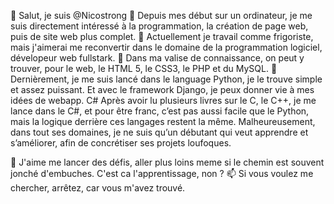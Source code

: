👋 Salut, je suis @Nicostrong
👀 Depuis mes début sur un ordinateur, je me suis directement intéressé à la programmation, la création de page web, puis de site web plus complet.
🌱 Actuellement je travail comme frigoriste, mais j'aimerai me reconvertir dans le domaine de la programmation logiciel, dévelopeur web fullstark.
🧳 Dans ma valise de connaissance, on peut y trouver, pour le web, le HTML 5, le CSS3, le PHP et du MySQL. 
🐍 Dernièrement, je me suis lancé dans le language Python, je le trouve simple et assez puissant. Et avec le framework Django, je peux donner vie à mes idées de webapp.
C# Après avoir lu plusieurs livres sur le C, le C++, je me lance dans le C#, et pour être franc, c’est pas aussi facile que le Python, mais la logique derrière ces langages restent la même.
   Malheureusement, dans tout ses domaines, je ne suis qu’un débutant qui veut apprendre et s’améliorer, afin de concrétiser ses projets loufoques.

💞️ J'aime me lancer des défis, aller plus loins meme si le chemin est souvent jonché d'embuches. C'est ca l'apprentissage, non ?
📫 Si vous voulez me chercher, arrêtez, car vous m'avez trouvé.

<!---
Nicostrong/Nicostrong is a ✨ special ✨ repository because its `README.md` (this file) appears on your GitHub profile.
You can click the Preview link to take a look at your changes.
--->
